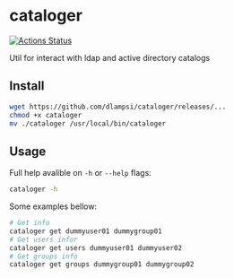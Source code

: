 # cataloger

[![Actions Status](https://github.com/dlampsi/cataloger/workflows/default/badge.svg)](https://github.com/dlampsi/cataloger/actions)

Util for interact with ldap and active directory catalogs

## Install

```bash
wget https://github.com/dlampsi/cataloger/releases/...
chmod +x cataloger
mv ./cataloger /usr/local/bin/cataloger
```

## Usage

Full help avalible on `-h` or `--help` flags:
```bash
cataloger -h
```

Some examples bellow:
```bash
# Get info
cataloger get dummyuser01 dummygroup01
# Get users infor
cataloger get users dummyuser01 dummyuser02
# Get groups info
cataloger get groups dummygroup01 dummygroup02

```